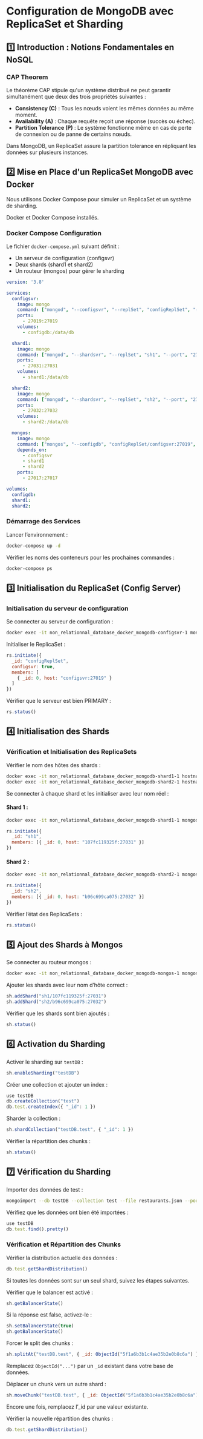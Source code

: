# Configuration de MongoDB avec ReplicaSet et Sharding

## 1️⃣ Introduction : Notions Fondamentales en NoSQL

### CAP Theorem

Le théorème CAP stipule qu'un système distribué ne peut garantir simultanément que deux des trois propriétés suivantes :

- **Consistency (C)** : Tous les nœuds voient les mêmes données au même moment.
- **Availability (A)** : Chaque requête reçoit une réponse (succès ou échec).
- **Partition Tolerance (P)** : Le système fonctionne même en cas de perte de connexion ou de panne de certains nœuds.

Dans MongoDB, un ReplicaSet assure la partition tolerance en répliquant les données sur plusieurs instances.

## 2️⃣ Mise en Place d'un ReplicaSet MongoDB avec Docker

Nous utilisons Docker Compose pour simuler un ReplicaSet et un système de sharding.

Docker et Docker Compose installés.

### Docker Compose Configuration

Le fichier `docker-compose.yml` suivant définit :

- Un serveur de configuration (configsvr)
- Deux shards (shard1 et shard2)
- Un routeur (mongos) pour gérer le sharding

```yaml
version: '3.8'

services:
  configsvr:
    image: mongo
    command: ["mongod", "--configsvr", "--replSet", "configReplSet", "--port", "27019", "--bind_ip_all"]
    ports:
      - 27019:27019
    volumes:
      - configdb:/data/db

  shard1:
    image: mongo
    command: ["mongod", "--shardsvr", "--replSet", "sh1", "--port", "27031", "--bind_ip_all"]
    ports:
      - 27031:27031
    volumes:
      - shard1:/data/db

  shard2:
    image: mongo
    command: ["mongod", "--shardsvr", "--replSet", "sh2", "--port", "27032", "--bind_ip_all"]
    ports:
      - 27032:27032
    volumes:
      - shard2:/data/db

  mongos:
    image: mongo
    command: ["mongos", "--configdb", "configReplSet/configsvr:27019", "--port", "27017", "--bind_ip_all"]
    depends_on:
      - configsvr
      - shard1
      - shard2
    ports:
      - 27017:27017

volumes:
  configdb:
  shard1:
  shard2:
```

### Démarrage des Services

Lancer l’environnement :

```sh
docker-compose up -d
```

Vérifier les noms des conteneurs pour les prochaines commandes :

```sh
docker-compose ps
```

## 3️⃣ Initialisation du ReplicaSet (Config Server)

### Initialisation du serveur de configuration

Se connecter au serveur de configuration :

```sh
docker exec -it non_relationnal_database_docker_mongodb-configsvr-1 mongosh --port 27019
```

Initialiser le ReplicaSet :

```javascript
rs.initiate({
  _id: "configReplSet",
  configsvr: true,
  members: [
    { _id: 0, host: "configsvr:27019" }
  ]
})
```

Vérifier que le serveur est bien PRIMARY :

```javascript
rs.status()
```

## 4️⃣ Initialisation des Shards

### Vérification et Initialisation des ReplicaSets

Vérifier le nom des hôtes des shards :

```sh
docker exec -it non_relationnal_database_docker_mongodb-shard1-1 hostname
docker exec -it non_relationnal_database_docker_mongodb-shard2-1 hostname
```

Se connecter à chaque shard et les initialiser avec leur nom réel :

#### Shard 1 :

```sh
docker exec -it non_relationnal_database_docker_mongodb-shard1-1 mongosh --port 27031
```

```javascript
rs.initiate({
  _id: "sh1",
  members: [{ _id: 0, host: "107fc119325f:27031" }]
})
```

#### Shard 2 :

```sh
docker exec -it non_relationnal_database_docker_mongodb-shard2-1 mongosh --port 27032
```

```javascript
rs.initiate({
  _id: "sh2",
  members: [{ _id: 0, host: "b96c699ca075:27032" }]
})
```

Vérifier l’état des ReplicaSets :

```javascript
rs.status()
```

## 5️⃣ Ajout des Shards à Mongos

Se connecter au routeur mongos :

```sh
docker exec -it non_relationnal_database_docker_mongodb-mongos-1 mongosh --port 27017
```

Ajouter les shards avec leur nom d’hôte correct :

```javascript
sh.addShard("sh1/107fc119325f:27031")
sh.addShard("sh2/b96c699ca075:27032")
```

Vérifier que les shards sont bien ajoutés :

```javascript
sh.status()
```

## 6️⃣ Activation du Sharding

Activer le sharding sur `testDB` :

```javascript
sh.enableSharding("testDB")
```

Créer une collection et ajouter un index :

```javascript
use testDB
db.createCollection("test")
db.test.createIndex({ "_id": 1 })
```

Sharder la collection :

```javascript
sh.shardCollection("testDB.test", { "_id": 1 })
```

Vérifier la répartition des chunks :

```javascript
sh.status()
```

## 7️⃣ Vérification du Sharding

Importer des données de test :

```sh
mongoimport --db testDB --collection test --file restaurants.json --port 27017
```

Vérifiez que les données ont bien été importées :

```javascript
use testDB
db.test.find().pretty()
```

### Vérification et Répartition des Chunks

Vérifier la distribution actuelle des données :

```javascript
db.test.getShardDistribution()
```

Si toutes les données sont sur un seul shard, suivez les étapes suivantes.

Vérifier que le balancer est activé :

```javascript
sh.getBalancerState()
```

Si la réponse est false, activez-le :

```javascript
sh.setBalancerState(true)
sh.getBalancerState()
```

Forcer le split des chunks :

```javascript
sh.splitAt("testDB.test", { _id: ObjectId("5f1a6b3b1c4ae35b2e0b8c6a") })
```

Remplacez `ObjectId("...")` par un `_id` existant dans votre base de données.

Déplacer un chunk vers un autre shard :

```javascript
sh.moveChunk("testDB.test", { _id: ObjectId("5f1a6b3b1c4ae35b2e0b8c6a") }, "sh1")
```

Encore une fois, remplacez l’_id par une valeur existante.

Vérifier la nouvelle répartition des chunks :

```javascript
db.test.getShardDistribution()
```

